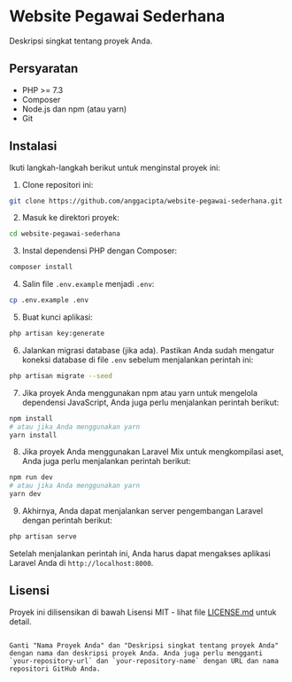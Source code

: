 # Website Pegawai Sederhana

Deskripsi singkat tentang proyek Anda.

## Persyaratan

- PHP >= 7.3
- Composer
- Node.js dan npm (atau yarn)
- Git

## Instalasi

Ikuti langkah-langkah berikut untuk menginstal proyek ini:

1. Clone repositori ini:

```bash
git clone https://github.com/anggacipta/website-pegawai-sederhana.git
```

2. Masuk ke direktori proyek:

```bash
cd website-pegawai-sederhana
```

3. Instal dependensi PHP dengan Composer:

```bash
composer install
```

4. Salin file `.env.example` menjadi `.env`:

```bash
cp .env.example .env
```

5. Buat kunci aplikasi:

```bash
php artisan key:generate
```

6. Jalankan migrasi database (jika ada). Pastikan Anda sudah mengatur koneksi database di file `.env` sebelum menjalankan perintah ini:

```bash
php artisan migrate --seed
```

7. Jika proyek Anda menggunakan npm atau yarn untuk mengelola dependensi JavaScript, Anda juga perlu menjalankan perintah berikut:

```bash
npm install
# atau jika Anda menggunakan yarn
yarn install
```

8. Jika proyek Anda menggunakan Laravel Mix untuk mengkompilasi aset, Anda juga perlu menjalankan perintah berikut:

```bash
npm run dev
# atau jika Anda menggunakan yarn
yarn dev
```

9. Akhirnya, Anda dapat menjalankan server pengembangan Laravel dengan perintah berikut:

```bash
php artisan serve
```

Setelah menjalankan perintah ini, Anda harus dapat mengakses aplikasi Laravel Anda di `http://localhost:8000`.

## Lisensi

Proyek ini dilisensikan di bawah Lisensi MIT - lihat file [LICENSE.md](LICENSE.md) untuk detail.
```

Ganti "Nama Proyek Anda" dan "Deskripsi singkat tentang proyek Anda" dengan nama dan deskripsi proyek Anda. Anda juga perlu mengganti `your-repository-url` dan `your-repository-name` dengan URL dan nama repositori GitHub Anda.
